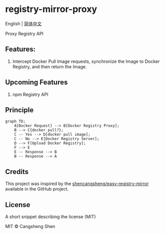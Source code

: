 # registry-mirror-proxy

English | [简体中文](./i18n/README.zh-cn.md)

Proxy Registry API

## Features:

1. Intercept Docker Pull Image requests, synchronize the Image to Docker Registry, and then return the Image.

## Upcoming Features

1. npm Registry API 

## Principle

```mermaid
graph TD;
    A[Docker Request] --> B[Docker Registry Proxy];
    B --> C{docker pull?};
    C -- Yes --> D[docker pull image];
    C -- No --> E[Docker Registry Server];
    D --> F[Upload Docker Registry];
    F --> E
    E -- Response --> B
    B -- Response --> A
```

## Credits

This project was inspired by the [shencangsheng/easy-registry-mirror](https://github.com/shencangsheng/easy-registry-mirror) available in the GitHub project.

## License

A short snippet describing the license (MIT)

MIT © Cangsheng Shen